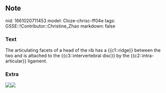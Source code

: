 ## Note
nid: 1661020711453
model: Cloze-chrisc-ff04e
tags: GSSE::!Contributor::Christine_Zhao
markdown: false

### Text
<div>
  <div>
    <div>
      <div>
        The articulating facets of a head of the rib has a
        {{c1::ridge}} between the two and is attached to the
        {{c3::intervertebral disc}} by the {{c2::intra-articular}}
        ligament.
      </div>
    </div>
  </div>
</div>

### Extra
<img src= 
"Screen%20Shot%202021-05-30%20at%207.02.16%20pm-0ac56cc85ee22bf500109842da979b9a04ca33a1.png"><img src="Screen%20Shot%202021-05-31%20at%208.25.01%20am.png">
